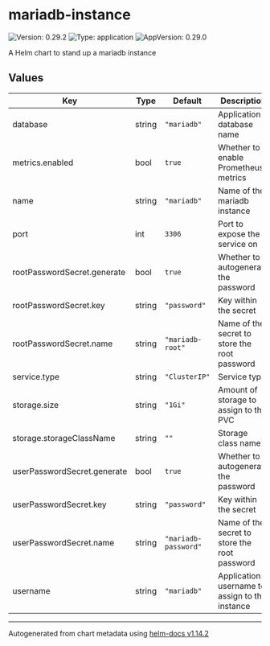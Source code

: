 # mariadb-instance

![Version: 0.29.2](https://img.shields.io/badge/Version-0.29.2-informational?style=flat-square) ![Type: application](https://img.shields.io/badge/Type-application-informational?style=flat-square) ![AppVersion: 0.29.0](https://img.shields.io/badge/AppVersion-0.29.0-informational?style=flat-square)

A Helm chart to stand up a mariadb instance

## Values

| Key | Type | Default | Description |
|-----|------|---------|-------------|
| database | string | `"mariadb"` | Application database name |
| metrics.enabled | bool | `true` | Whether to enable Prometheus metrics |
| name | string | `"mariadb"` | Name of the mariadb instance |
| port | int | `3306` | Port to expose the service on |
| rootPasswordSecret.generate | bool | `true` | Whether to autogenerate the password |
| rootPasswordSecret.key | string | `"password"` | Key within the secret |
| rootPasswordSecret.name | string | `"mariadb-root"` | Name of the secret to store the root password |
| service.type | string | `"ClusterIP"` | Service type |
| storage.size | string | `"1Gi"` | Amount of storage to assign to the PVC |
| storage.storageClassName | string | `""` | Storage class name |
| userPasswordSecret.generate | bool | `true` | Whether to autogenerate the password |
| userPasswordSecret.key | string | `"password"` | Key within the secret |
| userPasswordSecret.name | string | `"mariadb-password"` | Name of the secret to store the root password |
| username | string | `"mariadb"` | Application username to assign to the instance |

----------------------------------------------
Autogenerated from chart metadata using [helm-docs v1.14.2](https://github.com/norwoodj/helm-docs/releases/v1.14.2)

